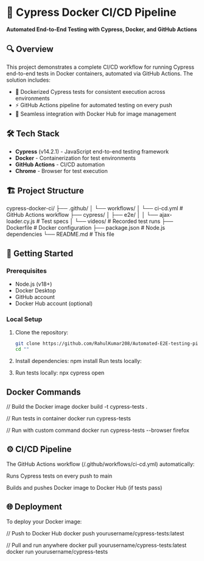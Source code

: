 # 🚀 Cypress Docker CI/CD Pipeline

**Automated End-to-End Testing with Cypress, Docker, and GitHub Actions**

## 🔍 Overview
This project demonstrates a complete CI/CD workflow for running Cypress end-to-end tests in Docker containers, automated via GitHub Actions. The solution includes:

- 🐳 Dockerized Cypress tests for consistent execution across environments
- ⚡ GitHub Actions pipeline for automated testing on every push
- 🔄 Seamless integration with Docker Hub for image management

## 🛠️ Tech Stack
- **Cypress** (v14.2.1) - JavaScript end-to-end testing framework
- **Docker** - Containerization for test environments
- **GitHub Actions** - CI/CD automation
- **Chrome** - Browser for test execution

## 🏗️ Project Structure
cypress-docker-ci/
├── .github/
│ └── workflows/
│ └── ci-cd.yml # GitHub Actions workflow
├── cypress/
│ ├── e2e/
│ │ └── ajax-loader.cy.js # Test specs
│ └── videos/ # Recorded test runs
├── Dockerfile # Docker configuration
├── package.json # Node.js dependencies
└── README.md # This file


## 🚦 Getting Started

### Prerequisites
- Node.js (v18+)
- Docker Desktop
- GitHub account
- Docker Hub account (optional)

### Local Setup
1. Clone the repository:
   ```bash
   git clone https://github.com/RahulKumar208/Automated-E2E-testing-pipeline-with-Dockerized-Cypress-and-GitHub-Actions.git
   cd ""

2. Install dependencies:
npm install
Run tests locally:

3. Run tests locally:
npx cypress open

## Docker Commands
// Build the Docker image
docker build -t cypress-tests .

// Run tests in container
docker run cypress-tests

// Run with custom command
docker run cypress-tests --browser firefox

## ⚙️ CI/CD Pipeline
The GitHub Actions workflow (/.github/workflows/ci-cd.yml) automatically:

Runs Cypress tests on every push to main

Builds and pushes Docker image to Docker Hub (if tests pass)

## 🌐 Deployment
To deploy your Docker image:

// Push to Docker Hub
docker push yourusername/cypress-tests:latest

// Pull and run anywhere
docker pull yourusername/cypress-tests:latest
docker run yourusername/cypress-tests

